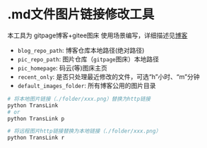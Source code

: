 # .md文件图片链接修改工具

本工具为 gitpage博客+gitee图床 使用场景编写，详细描述见[博客](https://ghamster0.github.io/2019/03/12/Hexo%20Blog折腾笔记/#图片与图床)

- `blog_repo_path`: 博客仓库本地路径(绝对路径)
- `pic_repo_path`: 图片仓库（`gitpage`图床）本地路径
- `pic_homepage`: 码云(等)图床主页
- `recent_only`: 是否只处理最近修改的文件，可选“h”小时、“m”分钟
- `default_images_folder`: 所有博客公用的图片目录

```bash
# 将本地图片链接（./folder/xxx.png）替换为http链接
python TransLink
# or
python TransLink p

# 将远程图片http链接替换为本地链接（./folder/xxx.png）
python TransLink r
```
